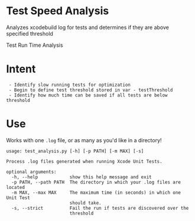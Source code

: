 # Test Speed Analysis
Analyzes xcodebuild log for tests and determines if they are above specified threshold

Test Run Time Analysis

# Intent
     - Identify slow running tests for optimization
     - Begin to define test threshold stored in var - testThreshold
     - Identify how much time can be saved if all tests are below threshold

# Use

Works with one `.log` file, or as many as you'd like in a directory! 

```
usage: test_analysis.py [-h] [-p PATH] [-m MAX] [-s]

Process .log files generated when running Xcode Unit Tests.

optional arguments:
  -h, --help            show this help message and exit
  -p PATH, --path PATH  The directory in which your .log files are located
  -m MAX, --max MAX     The maximum time (in seconds) in which one Unit Test
                        should take.
  -s, --strict          Fail the run if tests are discovered over the
                        threshold
```

